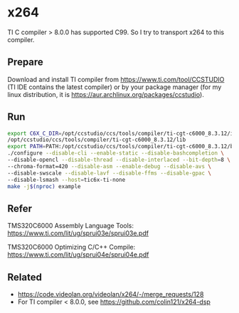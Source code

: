 # x264

TI C compiler > 8.0.0 has supported C99. So I try to transport x264 to this
compiler.

## Prepare

Download and install TI compiler from <https://www.ti.com/tool/CCSTUDIO> (TI
IDE contains the latest compiler) or by your package manager (for my linux
distribution, it is <https://aur.archlinux.org/packages/ccstudio>).

## Run

```sh
export C6X_C_DIR=/opt/ccstudio/ccs/tools/compiler/ti-cgt-c6000_8.3.12/include;\
/opt/ccstudio/ccs/tools/compiler/ti-cgt-c6000_8.3.12/lib
export PATH=PATH:/opt/ccstudio/ccs/tools/compiler/ti-cgt-c6000_8.3.12/bin
./configure --disable-cli --enable-static --disable-bashcompletion \
--disable-opencl --disable-thread --disable-interlaced --bit-depth=8 \
--chroma-format=420 --disable-asm --enable-debug --disable-avs \
--disable-swscale --disable-lavf --disable-ffms --disable-gpac \
--disable-lsmash --host=tic6x-ti-none
make -j$(nproc) example
```

## Refer

TMS320C6000 Assembly Language Tools: <https://www.ti.com/lit/ug/sprui03e/sprui03e.pdf>

TMS320C6000 Optimizing C/C++ Compile: <https://www.ti.com/lit/ug/sprui04e/sprui04e.pdf>

## Related

- <https://code.videolan.org/videolan/x264/-/merge_requests/128>
- For TI compiler < 8.0.0, see <https://github.com/colin121/x264-dsp>
